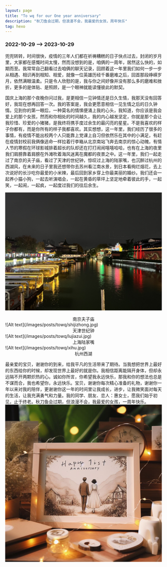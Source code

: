 ```yaml
---
layout: page
title: "To wq for our One year anniversary"
description: "秋刀鱼会过期，但浪漫不会，我最爱的女孩，周年快乐"
tag: hexo
---   
```


### 2022-10-29  -->  2023-10-29
兜兜转转，时间很快，疫情的三年人们都在祈祷糟糕的日子快点过去，封闭的岁月里，大家都在感慨时间太慢，然而没想到的是，咱俩的一周年，居然这么快的，如期而至。我常常自己翻看过去咱俩的聊天记录，回顾着这一年里我们如何一步一步从相遇、相识再到相知、相爱，就像一位英雄历经千番磨难之后，回首那段峥嵘岁月，依然满眼温柔。只是令人欣慰的是，我与你之间好像并没有那么多的磨难和挫折，更多的是体贴、是照顾，是一个眼神就能读懂彼此的默契。

国庆上海的那个夜晚你问过我，是更相信一见钟情还是日久生情，我那天没有回答好，我现在想再回答一次。我的答案是，我会更愿意相信一见生情之后的日久钟情。见到你的第一眼后，一种莫名的情愫便涌上我的心头，我知道，你应该是我会爱上的那个女孩，然而和你相处的时间越久，我的内心越发坚定，你就是那个会让我珍惜、珍爱的小猪猪，是我终将携手度过余生的最闪亮的星星。不是我喜欢的样子你都有，而是你所有的样子我都喜欢。其实想想，这一年里，我们经历了很多的事情，有疫情不能出校两个人只能靠上党课上自习但依然乐在其中的小满足，有赶在疫情封校前我俩像逃命一样拉着行李箱从北京南站飞奔去南京的惊心动魄，有情人节的寒假在环球影城排着超长的队却还在打打闹闹嘻嘻哈哈，也有在上海的夜里我们肩膀靠着肩膀在外滩吹着海风迷离在魔都的夜景之中。这一年里，我们一起走过了南京的夫子庙，看过了天津的世纪钟，惊叹过上海的陆家嘴，也沉醉过杭州的西湖风，在未来的日子里我还想带你去苏州看江南水景，到日本看绚烂烟花，去上次说好的长沙吃你最爱的小米辣，最后回到家乡穿上你最美丽的婚纱。我们还会一起养小猫小狗，一起去听演唱会，一起在黄昏的草坪上坚定地牵着彼此的手，一起笑，一起闹，一起疯，一起度过我们的往后余生。

<!-- <img src="/images/posts/towq/fuzimiao.jpg" width = "600" height = "400" alt="图片描述" style="display: block; margin: 0 auto;"> -->
![Alt text](/images/posts/towq/fuzimiao.jpg)
<center>南京夫子庙</center>
![Alt text](/images/posts/towq/shijizhong.jpg)
<center>天津世纪钟</center>
![Alt text](/images/posts/towq/lujiazui.jpg)
<center>上海陆家嘴</center>
![Alt text](/images/posts/towq/xihu.jpg)
<center>杭州西湖</center>


最亲爱的宝贝，谢谢你的到来，给我平凡的生活带来了期待。当我想把世界上最好的东西给你的时候，却发现世界上最好的就是你。我相信距离能隔开身体，但却永远隔不开两颗炽热的心。诚如你所言，你希望我永远快乐，那我和你的想法也总是不谋而合，我也希望你，永远快乐。宝贝，谢谢你每次精心准备的礼物，谢谢你一年以来对我的陪伴，更谢谢你这一年的时间里让我成长，进步，让我微笑面对每天的生活，让我充满勇气和力量。我的同学、朋友、恋人：惠女士，愿我们始于初见，止于终老。秋刀鱼会过期，但浪漫不会，我最爱的女孩，一周年快乐。
![Alt text](/images/posts/towq/anni.jpg)